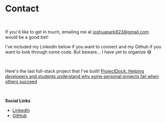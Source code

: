 
# Contact

<br>

If you'd like to get in touch, emailing me at joshuapark823@gmail.com would be a good bet!

I've included my LinkedIn below if you want to connect and my Github if you want to look through some
code. But beware... I have yet to organize 😅

<br>

Here's the last full-stack project that I've built!
[ProjectDock: Helping developers and students understand why some personal projects fail when others succeed](https://projectdock.ca/)

<br>

<strong>Social Links</strong>
* [LinkedIn](https://www.linkedin.com/in/joshpark823/)
* [GitHub](https://github.com/JoshuaPark823)